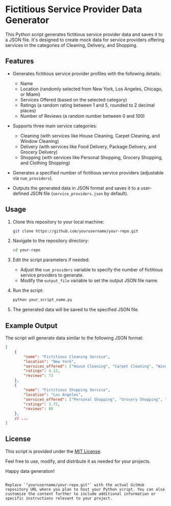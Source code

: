 # Fictitious Service Provider Data Generator

This Python script generates fictitious service provider data and saves it to a JSON file. It's designed to create mock data for service providers offering services in the categories of Cleaning, Delivery, and Shopping.

## Features

- Generates fictitious service provider profiles with the following details:
  - Name
  - Location (randomly selected from New York, Los Angeles, Chicago, or Miami)
  - Services Offered (based on the selected category)
  - Ratings (a random rating between 1 and 5, rounded to 2 decimal places)
  - Number of Reviews (a random number between 0 and 100)

- Supports three main service categories:
  - Cleaning (with services like House Cleaning, Carpet Cleaning, and Window Cleaning)
  - Delivery (with services like Food Delivery, Package Delivery, and Grocery Delivery)
  - Shopping (with services like Personal Shopping, Grocery Shopping, and Clothing Shopping)

- Generates a specified number of fictitious service providers (adjustable via `num_providers`).

- Outputs the generated data in JSON format and saves it to a user-defined JSON file (`service_providers.json` by default).

## Usage

1. Clone this repository to your local machine:
   ```bash
   git clone https://github.com/yourusername/your-repo.git
   ```

2. Navigate to the repository directory:
   ```bash
   cd your-repo
   ```

3. Edit the script parameters if needed:
   - Adjust the `num_providers` variable to specify the number of fictitious service providers to generate.
   - Modify the `output_file` variable to set the output JSON file name.

4. Run the script:
   ```bash
   python your_script_name.py
   ```

5. The generated data will be saved to the specified JSON file.

## Example Output

The script will generate data similar to the following JSON format:

```json
[
    {
        "name": "Fictitious Cleaning Service",
        "location": "New York",
        "services_offered": ["House Cleaning", "Carpet Cleaning", "Window Cleaning"],
        "ratings": 4.12,
        "reviews": 73
    },
    {
        "name": "Fictitious Shopping Service",
        "location": "Los Angeles",
        "services_offered": ["Personal Shopping", "Grocery Shopping", "Clothing Shopping"],
        "ratings": 3.75,
        "reviews": 88
    },
    // ...
]
```

## License

This script is provided under the [MIT License](LICENSE).

Feel free to use, modify, and distribute it as needed for your projects.

Happy data generation!

```

Replace `"yourusername/your-repo.git"` with the actual GitHub repository URL where you plan to host your Python script. You can also customize the content further to include additional information or specific instructions relevant to your project.
